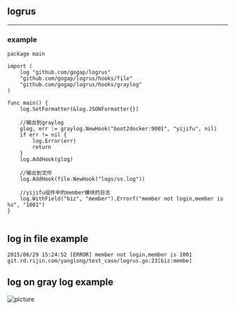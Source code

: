 ## logrus
----


### example

```
package main

import (
	log "github.com/gogap/logrus"
	"github.com/gogap/logrus/hooks/file"
	"github.com/gogap/logrus/hooks/graylog"
)

func main() {
	log.SetFormatter(&log.JSONFormatter{})

	//输出到graylog
	glog, err := graylog.NewHook("boot2docker:9001", "yijifu", nil)
	if err != nil {
		log.Error(err)
		return
	}
	log.AddHook(glog)

	//输出到文件
	log.AddHook(file.NewHook("logs/ss.log"))
	
	//yijifu组件中的member模块的日志
	log.WithField("biz", "member").Errorf("member not login,member is %s", "1001")
}


```

## log in file example

```
2015/06/29 15:24:52 [ERROR] member not login,member is 1001
git.rd.rijin.com/yanglong/test_case/logrus.go:23[biz:membe]

```

## log on gray log example
![picture](https://cloud.githubusercontent.com/assets/2741940/8403170/af8b2602-1e74-11e5-8d4b-5029d0e2e00e.png)